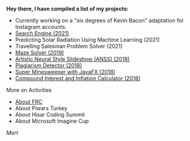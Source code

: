 
**Hey there, I have compiled a list of my projects:**

- Currently working on a "six degrees of Kevin Bacon" adaptation for Instagram accounts.
- [Search Engine (2021)](search-engine.html)
- Predicting Solar Radiation Using Machine Learning (2021)
- Travelling Salesman Problem Solver (2021)
- [Maze Solver (2019)](https://github.com/mertgerdan/personal-projects/tree/cs-p-project)
- [Artistic Neural Style Slideshow (ANSS) (2018)](https://github.com/hisarcs/neural-style-transfer)
- [Plagiarism Detector (2018)](https://github.com/mertgerdan/personal-projects/tree/plagiarismdetector)
- [Super Minesweeper with JavaFX (2018)](https://github.com/mertgerdan/personal-projects/tree/minesweeper)
- [Compound Interest and Inflation Calculator (2018)](https://github.com/mertgerdan/personal-projects/tree/compinterestcalc)




More on Activities
- [About FRC](frc.html)
- About Piwars Turkey
- About Hisar Coding Summit
- About Microsoft Imagine Cup

_Mert_
